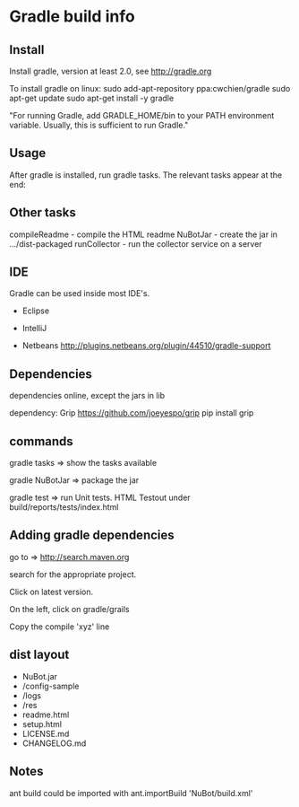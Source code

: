 # Gradle build info

## Install

Install gradle, version at least 2.0, see http://gradle.org

To install gradle on linux:
 sudo add-apt-repository ppa:cwchien/gradle
 sudo apt-get update
 sudo apt-get install -y gradle

"For running Gradle, add GRADLE_HOME/bin to your PATH environment variable. Usually, this is sufficient to run Gradle."

## Usage

After gradle is installed, run gradle tasks. The relevant tasks appear at the end:

Other tasks
-----------
compileReadme - compile the HTML readme
NuBotJar - create the jar in .../dist-packaged
runCollector - run the collector service on a server


## IDE

Gradle can be used inside most IDE's.

* Eclipse

* IntelliJ

* Netbeans
http://plugins.netbeans.org/plugin/44510/gradle-support

## Dependencies

dependencies online, except the jars in lib

dependency: Grip
 https://github.com/joeyespo/grip
 pip install grip

## commands

gradle tasks => show the tasks available

gradle NuBotJar => package the jar

gradle test => run Unit tests. HTML Testout under build/reports/tests/index.html

## Adding gradle dependencies

go to => http://search.maven.org
 
search for the appropriate project.

Click on latest version.

On the left, click on gradle/grails

Copy the compile 'xyz' line

## dist layout

 * NuBot.jar
 * /config-sample
* /logs
* /res
* readme.html
* setup.html
* LICENSE.md
* CHANGELOG.md

## Notes

ant build could be imported with
ant.importBuild 'NuBot/build.xml'